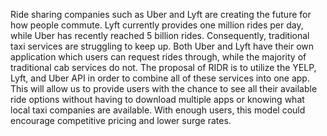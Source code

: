 Ride sharing companies such as Uber and Lyft are creating the future for how people commute. Lyft currently provides one million rides per day, while Uber has recently reached 5 billion rides. Consequently, traditional taxi services are struggling to keep up. Both Uber and Lyft have their own application which users can request rides through, while the majority of traditional cab services do not. The proposal of RIDR is to utilize the YELP, Lyft, and Uber API in order to combine all of these services into one app. This will allow us to provide users with the chance to see all their available ride options without having to download multiple apps or knowing what local taxi companies are available. With enough users, this model could encourage competitive pricing and lower surge rates.
